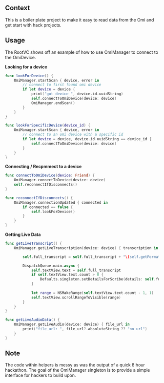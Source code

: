 ## Context
This is a boiler plate project to make it easy to read data from the Omi and get start with hack projects.

## Usage
The RootVC shows off an example of how to use OmiManager to connect to the OmiDevice.

**Looking for a device**
```swift
func lookForDevice() {
    OmiManager.startScan { device, error in
        // connect to first found omi device
        if let device = device {
            print("got device ", device.id.uuidString)
            self.connectToOmiDevice(device: device)
            OmiManager.endScan()
        }
    }
}

func lookForSpecificDevice(device_id) {
    OmiManager.startScan { device, error in
        // connect to an omi device with a specific id
        if let device = device, device.id.uuidString == device_id {
            self.connectToOmiDevice(device: device)
        }
    }
}
```

**Connecting / Recpmmect to a device**
```swift
func connectToOmiDevice(device: Friend) {
    OmiManager.connectToDevice(device: device)
    self.reconnectIfDisconnects()
}

func reconnectIfDisconnects() {
    OmiManager.connectionUpdated { connected in
        if connected == false {
            self.lookForDevice()
        }
    }
}
```

**Getting Live Data**
```swift
func getLiveTranscript() {
    OmiManager.getLiveTranscription(device: device) { transcription in

        self.full_transcript = self.full_transcript + "\(self.getFormattedTimestamp(for: Date())): " + (transcription ?? "" ) + "\n\n"

        DispatchQueue.main.async {
            self.textView.text = self.full_transcript
            if self.textView.text.count > 0 {
                Defaults.singleton.setDetailsForScribe(details: self.full_transcript)
            }
            
            let range = NSMakeRange(self.textView.text.count - 1, 1)
            self.textView.scrollRangeToVisible(range)
        }
    }
}

func getLiveAudioData() {
    OmiManager.getLiveAudio(device: device) { file_url in
        print("file_url: ", file_url?.absoluteString ?? "no url")
    }
}
```
## Note
The code within helpers is messy as was the output of a quick 8 hour hackathon. The goal of the OmiManager singleton is to provide a simple interface for hackers to build upon.